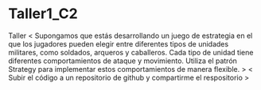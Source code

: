# Taller1_C2
Taller
< Supongamos que estás desarrollando un juego de
estrategia en el que los jugadores pueden elegir
entre diferentes tipos de unidades militares,
como soldados, arqueros y caballeros. Cada tipo
de unidad tiene diferentes comportamientos de
ataque y movimiento. Utiliza el patrón Strategy
para implementar estos comportamientos de manera
flexible. >
< Subir el código a un repositorio de github y
compartirme el respositorio >
